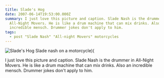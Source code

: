 ```yaml
---
title: Slade's Hog
date: 2007-06-14T19:53:00.000Z
summary: I just love this picture and caption. Slade Nash is the drummer in
  All-Night Movers. He is like a drum machine that can mix drinks. Also an
  incredible mensch. Drummer jokes don't apply to him.
tags:
  - post "Slade Nash" "All-night Movers" motorcycles
---
```

![Slade's Hog Slade nash on a motorcycle)(](/static/img/slades-hog-2007.jpg "Slade's Hog")

I just love this picture and caption. Slade Nash is the drummer in All-Night Movers. He is like a drum machine that can mix drinks. Also an incredible mensch. Drummer jokes don't apply to him.